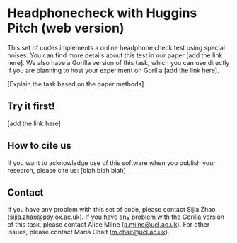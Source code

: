 # Headphonecheck with Huggins Pitch (web version)

This set of codes implements a online headphone check test using special noises. You can find more details about this test in our paper [add the link here].
We also have a Gorilla version of this task, which you can use directly if you are planning to host your experiment on Gorilla [add the link here]. 

[Explain the task based on the paper methods]

## Try it first!
[add the link here]

## How to cite us
If you want to acknowledge use of this software when you publish your research, please cite us: 
[blah blah blah]

## Contact
If you have any problem with this set of code, please contact Sijia Zhao (sijia.zhao@psy.ox.ac.uk).
If you have any problem with the Gorilla version of this task, please contact Alice Milne (a.milne@ucl.ac.uk).
For other issues, please contact Maria Chait (m.chait@ucl.ac.uk).
